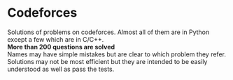 # Codeforces
Solutions of problems on codeforces. Almost all of them are in Python except a few which are in C/C++.<br/>
<b>More than 200 questions are solved</b><br/>
Names may have simple mistakes but are clear to which problem they refer.<br/>
Solutions may not be most efficient but they are intended to be easily understood as well as pass the tests.
